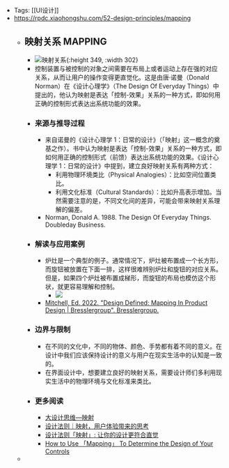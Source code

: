 - Tags: [[UI设计]]
- https://rpdc.xiaohongshu.com/52-design-principles/mapping
	- ## **映射关系 MAPPING**
		- ![映射关系](https://picasso-static.xiaohongshu.com/fe-platform/f84559247ac915cedff1bbb16aafcf8a32b3f45c.gif){:height 349, :width 302}
		- 控制装置与被控制的对象之间需要在布局上或者运动上存在强的对应关系，从而让用户的操作变得更直觉化。这是由唐·诺曼（Donald Norman）在《设计心理学》（The Design Of Everyday Things）中提出的，他认为映射是表达「控制-效果」关系的一种方式，即如何用正确的控制形式表达出系统功能的效果。
		- ### 来源与推导过程
			- 来自诺曼的《设计心理学 1：日常的设计》（「映射」这一概念的奠基之作）。书中认为映射是表达「控制-效果」关系的一种方式，即如何用正确的控制形式（前馈）表达出系统功能的效果。《设计心理学 1：日常的设计》中提到，建立良好映射关系有两种方式：
				- 利用物理环境类比（Physical Analogies）：比如空间位置类比。
				- 利用文化标准（Cultural Standards）：比如升高表示增加。当然需要注意的是，不同文化间的差异，可能会带来映射关系理解的偏差。
			- Norman, Donald A. 1988. The Design Of Everyday Things. Doubleday Business.
		- ### 解读与应用案例
			- 炉灶是一个典型的例子。通常情况下，炉灶被布置成一个长方形，而旋钮被放置在下面一排，这样很难辨别炉灶和旋钮的对应关系。但是，如果四个炉灶被布置成梯形，而旋钮的布局也模仿这个形状，就更容易理解和控制。
				- ![](https://picasso-static.xiaohongshu.com/fe-platform/ff8d24a11a05dfc286a61ea669a9ab08d2e830fb.png)
			- [Mitchell, Ed. 2022. "Design Defined: Mapping In Product Design | Bresslergroup". Bresslergroup.](https://www.bresslergroup.com/blog/design-defined-how-should-mapping-determine-your-controls/)
		- ### 边界与限制
			- 在不同的文化中，不同的物体、颜色、手势都有着不同的意义。在设计中我们应该保持设计的意义与用户在现实生活中的认知是一致的。
			- 在界面设计中，想要建立良好的映射关系，需要设计师们多利用现实生活中的物理环境与文化标准来类比。
		- ### 更多阅读
			- [大设计思维—映射](https://www.bilibili.com/read/cv8186582/)
			- [设计法则｜映射，用户体验带来的思考](https://www.cnwebe.com/articles/177128.html)
			- [设计法则「映射」: 让你的设计更符合直觉](https://weibo.com/ttarticle/p/show?id=2310474656997382357177)
			- [How to Use 「Mapping」 To Determine the Design of Your Controls](https://www.bresslergroup.com/blog/design-defined-how-should-mapping-determine-your-controls/)
	-